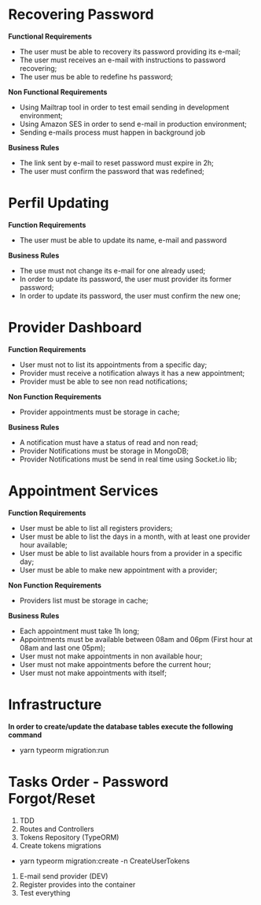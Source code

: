# Recovering Password

**Functional Requirements**

- The user must be able to recovery its password providing its e-mail;
- The user must receives an e-mail with instructions to password recovering;
- The user mus be able to redefine hs password;

**Non Functional Requirements**

- Using Mailtrap tool in order to test email sending in development environment;
- Using Amazon SES in order to send e-mail in production environment;
- Sending e-mails process must happen in background job

**Business Rules**

- The link sent by e-mail to reset password must expire in 2h;
- The user must confirm the password that was redefined;

# Perfil Updating

**Function Requirements**

- The user must be able to update its name, e-mail and password

**Business Rules**

- The use must not change its e-mail for one already used;
- In order to update its password, the user must provider its former password;
- In order to update its password, the user must confirm the new one;

# Provider Dashboard

**Function Requirements**

- User must not to list its appointments from a specific day;
- Provider must receive a notification always it has a new appointment;
- Provider must be able to see non read notifications;

**Non Function Requirements**

- Provider appointments must be storage in cache;

**Business Rules**

- A notification must have a status of read and non read;
- Provider Notifications must be storage in MongoDB;
- Provider Notifications must be send in real time using Socket.io lib;

# Appointment Services

**Function Requirements**

- User must be able to list all registers providers;
- User must be able to list the days in a month, with at least one provider hour available;
- User must be able to list available hours from a provider in a specific day;
- User must be able to make new appointment with a provider;

**Non Function Requirements**

- Providers list must be storage in cache;

**Business Rules**

- Each appointment must take 1h long;
- Appointments must be available between 08am and 06pm (First hour at 08am and last one 05pm);
- User must not make appointments in non available hour;
- User must not make appointments before the current hour;
- User must not make appointments with itself;

# Infrastructure

**In order to create/update the database tables execute the following command**

- yarn typeorm migration:run

# Tasks Order - Password Forgot/Reset

1. TDD
1. Routes and Controllers
1. Tokens Repository (TypeORM)
1. Create tokens migrations

- yarn typeorm migration:create -n CreateUserTokens

1. E-mail send provider (DEV)
1. Register provides into the container
1. Test everything
